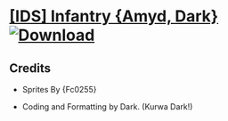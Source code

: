# [\[IDS\] Infantry {Amyd, Dark}](https://git.io/JSwIm) [![Download](https://img.shields.io/badge/Download--red?style=social&logo=github)](https://git.io/JSwIR)



## Credits

- Sprites By {Fc0255}

- Coding and Formatting by Dark. (Kurwa Dark!)

